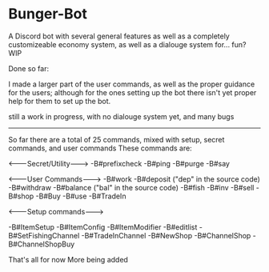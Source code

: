 # Bunger-Bot
A Discord bot with several general features as well as a completely customizeable economy system, as well as a dialouge system for... fun? WIP

Done so far:

I made a larger part of the user commands, as well as the proper guidance for the users;
although for the ones setting up the bot there isn't yet proper help for them to set up the bot.

still a work in progress, with no dialouge system yet, and many bugs

----------

So far there are a total of 25 commands, mixed with setup, secret commands, and user commands
These commands are:

<---Secret/Utility--->
-B#prefixcheck
-B#ping
-B#purge
-B#say

<---User Commands--->
-B#work
-B#deposit ("dep" in the source code)
-B#withdraw
-B#balance ("bal" in the source code)
-B#fish
-B#inv
-B#sell
-B#shop
-B#Buy
-B#use
-B#TradeIn

<---Setup commands--->

-B#ItemSetup
-B#ItemConfig
-B#ItemModifier
-B#editlist
-B#SetFishingChannel
-B#TradeInChannel
-B#NewShop
-B#ChannelShop
-B#ChannelShopBuy


That's all for now
More being added
